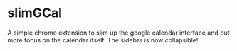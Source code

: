 # slimGCal
A simple chrome extension to slim up the google calendar interface and put more focus on the calendar itself. The sidebar is now collapsible!
